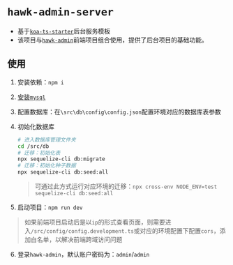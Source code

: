 # `hawk-admin-server`

- 基于[`koa-ts-starter`](https://github.com/blinkJun/koa-ts-starter)后台服务模板
- 该项目与[`hawk-admin`](https://github.com/blinkJun/hawk-admin)前端项目组合使用，提供了后台项目的基础功能。

## 使用
1. 安装依赖：`npm i`

2. [安装`mysql`](https://www.runoob.com/mysql/mysql-install.html)
   
3. 配置数据库：在`\src\db\config\config.json`配置环境对应的数据库表参数

4. 初始化数据库

    ```bash
    # 进入数据库管理文件夹
    cd /src/db
    # 迁移：初始化表
    npx sequelize-cli db:migrate
    # 迁移：初始化种子数据
    npx sequelize-cli db:seed:all
    ```

    > 可通过此方式运行对应环境的迁移：`npx cross-env NODE_ENV=test sequelize-cli db:seed:all`

5. 启动项目：`npm run dev`

> 如果前端项目启动后是以`ip`的形式查看页面，则需要进入`/src/config/config.development.ts`或对应的环境配置下配置`cors`，添加白名单，以解决前端跨域访问问题

6. 登录`hawk-admin`，默认账户密码为：`admin`/`admin`